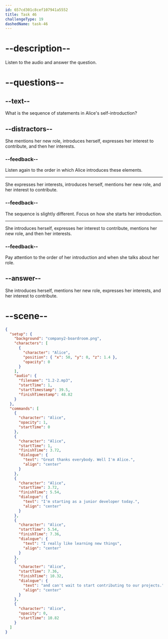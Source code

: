 ```yaml
---
id: 657cd301c8cef107941a5552
title: Task 46
challengeType: 19
dashedName: task-46
---
```

<!--
AUDIO REFERENCE:
Alice: Great! Thanks, everybody! Well, I'm Alice. I'm starting as a junior developer today. I really like learning new things and I can't wait to start contributing to our projects.
-->

# --description--

Listen to the audio and answer the question.

# --questions--

## --text--

What is the sequence of statements in Alice's self-introduction?

## --distractors--

She mentions her new role, introduces herself, expresses her interest to contribute, and then her interests.

### --feedback--

Listen again to the order in which Alice introduces these elements.

---

She expresses her interests, introduces herself, mentions her new role, and her interest to contribute.

### --feedback--

The sequence is slightly different. Focus on how she starts her introduction.

---

She introduces herself, expresses her interest to contribute, mentions her new role, and then her interests.

### --feedback--

Pay attention to the order of her introduction and when she talks about her role.

## --answer--

She introduces herself, mentions her new role, expresses her interests, and her interest to contribute.

# --scene--

```json
{
  "setup": {
    "background": "company2-boardroom.png",
    "characters": [
      {
        "character": "Alice",
        "position": { "x": 50, "y": 0, "z": 1.4 },
        "opacity": 0
      }
    ],
    "audio": {
      "filename": "1.2-2.mp3",
      "startTime": 1,
      "startTimestamp": 39.5,
      "finishTimestamp": 48.82
    }
  },
  "commands": [
    {
      "character": "Alice",
      "opacity": 1,
      "startTime": 0
    },
    {
      "character": "Alice",
      "startTime": 1,
      "finishTime": 3.72,
      "dialogue": {
        "text": "Great thanks everybody. Well I'm Alice.",
        "align": "center"
      }
    },
    {
      "character": "Alice",
      "startTime": 3.72,
      "finishTime": 5.54,
      "dialogue": {
        "text": "I'm starting as a junior developer today.",
        "align": "center"
      }
    },
    {
      "character": "Alice",
      "startTime": 5.54,
      "finishTime": 7.36,
      "dialogue": {
        "text": "I really like learning new things",
        "align": "center"
      }
    },
    {
      "character": "Alice",
      "startTime": 7.36,
      "finishTime": 10.32,
      "dialogue": {
        "text": "and can't wait to start contributing to our projects.",
        "align": "center"
      }
    },
    {
      "character": "Alice",
      "opacity": 0,
      "startTime": 10.82
    }
  ]
}
```

